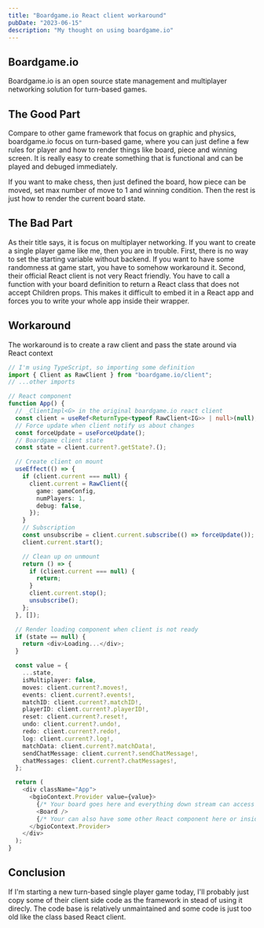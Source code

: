 ```yaml
---
title: "Boardgame.io React client workaround"
pubDate: "2023-06-15"
description: "My thought on using boardgame.io"
---
```


## Boardgame.io
Boardgame.io is an open source state management and multiplayer networking solution for turn-based games.

## The Good Part
Compare to other game framework that focus on graphic and physics, boardgame.io focus on turn-based game, where you can just define a few rules for player and how to render things like board, piece and winning screen. It is really easy to create something that is functional and can be played and debuged immediately.

If you want to make chess, then just defined the board, how piece can be moved, set max number of move to 1 and winning condition. Then the rest is just how to render the current board state.

## The Bad Part
As their title says, it is focus on multiplayer networking. If you want to create a single player game like me, then you are in trouble. First, there is no way to set the starting variable without backend. If you want to have some randomness at game start, you have to somehow workaround it. Second, their official React client is not very React friendly. You have to call a function with your board definition to return a React class that does not accept Children props. This makes it difficult to embed it in a React app and forces you to write your whole app inside their wrapper.

## Workaround
The workaround is to create a raw client and pass the state around via React context

```ts
// I'm using TypeScript, so importing some definition
import { Client as RawClient } from "boardgame.io/client";
// ...other imports

// React component
function App() {
  // _ClientImpl<G> in the original boardgame.io react client
  const client = useRef<ReturnType<typeof RawClient<IG>> | null>(null);
  // Force update when client notify us about changes
  const forceUpdate = useForceUpdate();
  // Boardgame client state
  const state = client.current?.getState?.();

  // Create client on mount
  useEffect(() => {
    if (client.current === null) {
      client.current = RawClient({
        game: gameConfig,
        numPlayers: 1,
        debug: false,
      });
    }
    // Subscription
    const unsubscribe = client.current.subscribe(() => forceUpdate());
    client.current.start();

    // Clean up on unmount
    return () => {
      if (client.current === null) {
        return;
      }
      client.current.stop();
      unsubscribe();
    };
  }, []);

  // Render loading component when client is not ready
  if (state == null) {
    return <div>Loading...</div>;
  }

  const value = {
    ...state,
    isMultiplayer: false,
    moves: client.current?.moves!,
    events: client.current?.events!,
    matchID: client.current?.matchID!,
    playerID: client.current?.playerID!,
    reset: client.current?.reset!,
    undo: client.current?.undo!,
    redo: client.current?.redo!,
    log: client.current?.log!,
    matchData: client.current?.matchData!,
    sendChatMessage: client.current?.sendChatMessage!,
    chatMessages: client.current?.chatMessages!,
  };

  return (
    <div className="App">
      <bgioContext.Provider value={value}>
        {/* Your board goes here and everything down stream can access state via context */}
        <Board />
        {/* Your can also have some other React component here or inside the outer div */}
      </bgioContext.Provider>
    </div>
  );
}
```


## Conclusion
If I'm starting a new turn-based single player game today, I'll probably just copy some of their client side code as the framework in stead of using it direcly. The code base is relatively unmaintained and some code is just too old like the class based React client.
